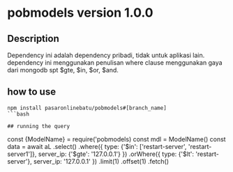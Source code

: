 # pobmodels version 1.0.0

## Description
Dependency ini adalah dependency pribadi, tidak untuk aplikasi lain. dependency ini menggunakan penulisan where clause menggunakan gaya dari mongodb spt $gte, $in, $or, $and.

## how to use
```
npm install pasaronlinebatu/pobmodels#[branch_name]
```bash

## running the query

```

const {ModelName} = require('pobmodels)
const mdl = ModelName()
const data = await aL
    .select()
    .where({
        type: {'$in': ['restart-server', 'restart-server1']},
        server_ip: {'$gte': '127.0.0.1'}
    })
    .orWhere({
        type: {'$lt': 'restart-server'},
        server_ip: '127.0.0.1'
    })
    .limit(1)
    .offset(1)
    .fetch()
```js